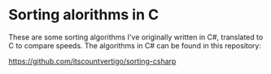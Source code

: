 # Sorting alorithms in C
These are some sorting algorithms I've originally written in C#, translated to C to compare speeds. The algorithms in C# can be found in this repository:

https://github.com/itscountvertigo/sorting-csharp
